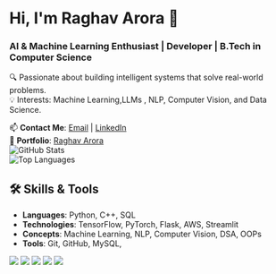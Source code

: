 # Hi, I'm Raghav Arora 👋
###  AI & Machine Learning Enthusiast | Developer |  B.Tech in Computer Science 

🔍 Passionate about building intelligent systems that solve real-world problems.  
💡 Interests: Machine Learning,LLMs , NLP, Computer Vision, and Data Science.  

📫 **Contact Me**: [Email](mailto:rkinger2004@gmail.com) | 
[LinkedIn](https://www.linkedin.com/in/raghavarora14)  
💼 **Portfolio**: [Raghav Arora](https://github.com/RaghavArora14)  
![GitHub Stats](https://github-readme-stats.vercel.app/api?username=RaghavArora14&show_icons=true&theme=dark)
<br>
![Top Languages](https://github-readme-stats.vercel.app/api/top-langs/?username=RaghavArora14&show_icons=true&theme=dark)

## 🛠️ Skills & Tools
- **Languages**: Python, C++, SQL  
- **Technologies**: TensorFlow, PyTorch, Flask, AWS, Streamlit  
- **Concepts**: Machine Learning, NLP, Computer Vision, DSA, OOPs  
- **Tools**: Git, GitHub, MySQL,

<p align="left">
  <img src="https://img.shields.io/badge/Python-3776AB?style=for-the-badge&logo=python&logoColor=white" />
  <img src="https://img.shields.io/badge/TensorFlow-FF6F00?style=for-the-badge&logo=tensorflow&logoColor=white" />
  <img src="https://img.shields.io/badge/PyTorch-EE4C2C?style=for-the-badge&logo=pytorch&logoColor=white" />
  <img src="https://img.shields.io/badge/Flask-000000?style=for-the-badge&logo=flask&logoColor=white" />
  <img src="https://img.shields.io/badge/SQL-4479A1?style=for-the-badge&logo=MySQL&logoColor=white" />
</p>
